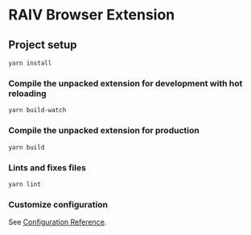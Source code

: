 # RAIV Browser Extension

## Project setup
```
yarn install
```

### Compile the unpacked extension for development with hot reloading
```
yarn build-watch
```

### Compile the unpacked extension for production
```
yarn build
```

### Lints and fixes files
```
yarn lint
```

### Customize configuration
See [Configuration Reference](https://cli.vuejs.org/config/).
